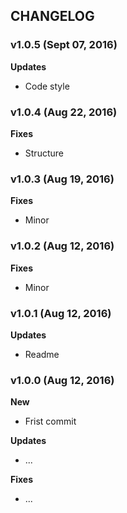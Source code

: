 ## CHANGELOG

### v1.0.5 (Sept 07, 2016)

**Updates**
- Code style

### v1.0.4 (Aug 22, 2016)

**Fixes**
- Structure

### v1.0.3 (Aug 19, 2016)

**Fixes**
- Minor

### v1.0.2 (Aug 12, 2016)

**Fixes**
- Minor

### v1.0.1 (Aug 12, 2016)

**Updates**
- Readme

### v1.0.0 (Aug 12, 2016)

**New**
- Frist commit

**Updates**
- ...

**Fixes**
- ...
